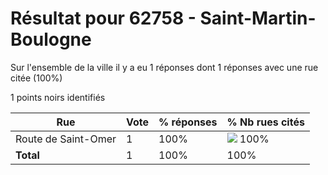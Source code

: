 # Résultat pour 62758 - Saint-Martin-Boulogne

Sur l'ensemble de la ville il y a eu 1 réponses dont 1 réponses avec une rue citée (100%)

1 points noirs identifiés

| Rue | Vote | % réponses | % Nb rues cités|
|-----|------|------------|----------------|
| Route de Saint-Omer | 1 | 100% | <img src="../../img/bar_100.gif" />&nbsp;100%|
| **Total** | 1 | 100% | 100%|
